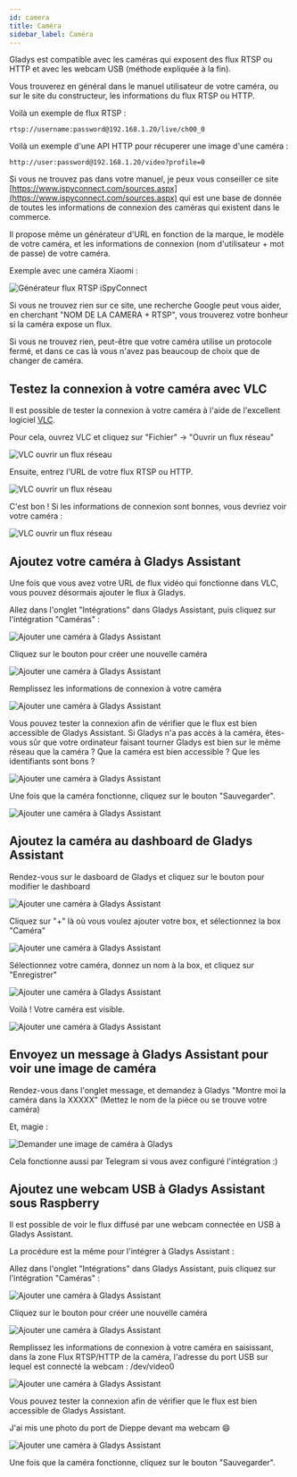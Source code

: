 ```yaml
---
id: camera
title: Caméra
sidebar_label: Caméra
---
```


Gladys est compatible avec les caméras qui exposent des flux RTSP ou HTTP et avec les webcam USB (méthode expliquée à la fin).

Vous trouverez en général dans le manuel utilisateur de votre caméra, ou sur le site du constructeur, les informations du flux RTSP ou HTTP.

Voilà un exemple de flux RTSP :

```
rtsp://username:password@192.168.1.20/live/ch00_0
```

Voilà un exemple d'une API HTTP pour récuperer une image d'une caméra :

```
http://user:password@192.168.1.20/video?profile=0
```

Si vous ne trouvez pas dans votre manuel, je peux vous conseiller ce site [https://www.ispyconnect.com/sources.aspx](https://www.ispyconnect.com/sources.aspx) qui est une base de donnée de toutes les informations de connexion des caméras qui existent dans le commerce.

Il propose même un générateur d'URL en fonction de la marque, le modèle de votre caméra, et les informations de connexion (nom d'utilisateur + mot de passe) de votre caméra.

Exemple avec une caméra Xiaomi :

![Générateur flux RTSP iSpyConnect](../../../../../static/img/docs/fr/configuration/camera/camera-ispy.png)

Si vous ne trouvez rien sur ce site, une recherche Google peut vous aider, en cherchant "NOM DE LA CAMERA + RTSP", vous trouverez votre bonheur si la caméra expose un flux.

Si vous ne trouvez rien, peut-être que votre caméra utilise un protocole fermé, et dans ce cas là vous n'avez pas beaucoup de choix que de changer de caméra.

## Testez la connexion à votre caméra avec VLC

Il est possible de tester la connexion à votre caméra à l'aide de l'excellent logiciel [VLC](https://www.videolan.org/vlc/index.fr.html).

Pour cela, ouvrez VLC et cliquez sur "Fichier" -> "Ouvrir un flux réseau"

![VLC ouvrir un flux réseau](../../../../../static/img/docs/fr/configuration/camera/camera-vlc-step-1.png)

Ensuite, entrez l'URL de votre flux RTSP ou HTTP.

![VLC ouvrir un flux réseau](../../../../../static/img/docs/fr/configuration/camera/camera-vlc-step-2.png)

C'est bon ! Si les informations de connexion sont bonnes, vous devriez voir votre caméra :

![VLC ouvrir un flux réseau](../../../../../static/img/docs/fr/configuration/camera/camera-vlc-step-3.png)

## Ajoutez votre caméra à Gladys Assistant

Une fois que vous avez votre URL de flux vidéo qui fonctionne dans VLC, vous pouvez désormais ajouter le flux à Gladys.

Allez dans l'onglet "Intégrations" dans Gladys Assistant, puis cliquez sur l'intégration "Caméras" :

![Ajouter une caméra à Gladys Assistant](../../../../../static/img/docs/fr/configuration/camera/camera-step-1.png)

Cliquez sur le bouton pour créer une nouvelle caméra

![Ajouter une caméra à Gladys Assistant](../../../../../static/img/docs/fr/configuration/camera/camera-step-2.png)

Remplissez les informations de connexion à votre caméra

![Ajouter une caméra à Gladys Assistant](../../../../../static/img/docs/fr/configuration/camera/camera-step-3.png)

Vous pouvez tester la connexion afin de vérifier que le flux est bien accessible de Gladys Assistant. Si Gladys n'a pas accès à la caméra, êtes-vous sûr que votre ordinateur faisant tourner Gladys est bien sur le même réseau que la caméra ? Que la caméra est bien accessible ? Que les identifiants sont bons ?

![Ajouter une caméra à Gladys Assistant](../../../../../static/img/docs/fr/configuration/camera/z_ajouter_webcam_usb_gladys_assistant_02-test.jpg)

Une fois que la caméra fonctionne, cliquez sur le bouton "Sauvegarder".

![Ajouter une caméra à Gladys Assistant](../../../../../static/img/docs/fr/configuration/camera/camera-step-4.png)

## Ajoutez la caméra au dashboard de Gladys Assistant

Rendez-vous sur le dasboard de Gladys et cliquez sur le bouton pour modifier le dashboard

![Ajouter une caméra à Gladys Assistant](../../../../../static/img/docs/fr/configuration/camera/camera-step-5.png)

Cliquez sur "+" là où vous voulez ajouter votre box, et sélectionnez la box "Caméra"

![Ajouter une caméra à Gladys Assistant](../../../../../static/img/docs/fr/configuration/camera/camera-step-6.png)

Sélectionnez votre caméra, donnez un nom à la box, et cliquez sur "Enregistrer"

![Ajouter une caméra à Gladys Assistant](../../../../../static/img/docs/fr/configuration/camera/camera-step-7.png)

Voilà ! Votre caméra est visible.

![Ajouter une caméra à Gladys Assistant](../../../../../static/img/docs/fr/configuration/camera/camera-step-8.png)

## Envoyez un message à Gladys Assistant pour voir une image de caméra

Rendez-vous dans l'onglet message, et demandez à Gladys "Montre moi la caméra dans la XXXXX" (Mettez le nom de la pièce ou se trouve votre caméra)

Et, magie :

![Demander une image de caméra à Gladys](../../../../../static/img/docs/fr/configuration/camera/chat-camera-fr.png)

Cela fonctionne aussi par Telegram si vous avez configuré l'intégration :)

## Ajoutez une webcam USB à Gladys Assistant sous Raspberry

Il est possible de voir le flux diffusé par une webcam connectée en USB à Gladys Assistant.

La procédure est la même pour l'intégrer à Gladys Assistant :

Allez dans l'onglet "Intégrations" dans Gladys Assistant, puis cliquez sur l'intégration "Caméras" :

![Ajouter une caméra à Gladys Assistant](../../../../../static/img/docs/fr/configuration/camera/camera-step-1.png)

Cliquez sur le bouton pour créer une nouvelle caméra

![Ajouter une caméra à Gladys Assistant](../../../../../static/img/docs/fr/configuration/camera/camera-step-2.png)

Remplissez les informations de connexion à votre caméra en saisissant, dans la zone Flux RTSP/HTTP de la caméra, l'adresse du port USB sur lequel est connecté la webcam : /dev/video0

![Ajouter une caméra à Gladys Assistant](../../../../../static/img/docs/fr/configuration/camera/z_ajouter_webcam_usb_gladys_assistant_01-config.jpg)

Vous pouvez tester la connexion afin de vérifier que le flux est bien accessible de Gladys Assistant.

J'ai mis une photo du port de Dieppe devant ma webcam 😄

![Ajouter une caméra à Gladys Assistant](../../../../../static/img/docs/fr/configuration/camera/z_ajouter_webcam_usb_gladys_assistant_02-test.jpg)

Une fois que la caméra fonctionne, cliquez sur le bouton "Sauvegarder".
